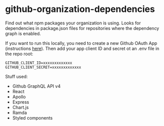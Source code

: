 # github-organization-dependencies

Find out what npm packages your organization is using. Looks for dependencies in package.json files for repositories where the dependency graph is enabled.

If you want to run this locally, you need to create a new Github OAuth App (instructions [here](https://developer.github.com/apps/building-oauth-apps/creating-an-oauth-app/)). Then add your app client ID and secret ot an .env file in the repo root:
```
GITHUB_CLIENT_ID=xxxxxxxxxxxxx
GITHUB_CLIENT_SECRET=xxxxxxxxxxxxx
```

Stuff used: 
- Github GraphQL API v4 
- React
- Apollo
- Express
- Chart.js
- Ramda
- Styled components

